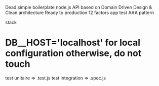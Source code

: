 Dead simple boilerplate node.js API based on Domain Driven Design & Clean architecture
Ready to production
12 factors app
test AAA pattern

stack

# DB__HOST='localhost' for local configuration otherwise, do not touch


test unitaire => <file>.test.js
test integration => <file>.spec.js